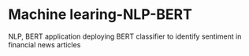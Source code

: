 # Machine learing-NLP-BERT
 NLP, BERT application
deploying BERT classifier to identify sentiment in financial news articles
